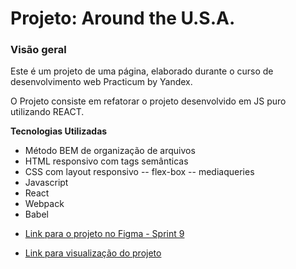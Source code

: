 # Projeto: Around the U.S.A.

### Visão geral

Este é um projeto de uma página, elaborado durante o curso de desenvolvimento web Practicum by Yandex.

O Projeto consiste em refatorar o projeto desenvolvido em JS puro utilizando REACT.

**Tecnologias Utilizadas**

- Método BEM de organização de arquivos
- HTML responsivo com tags semânticas
- CSS com layout responsivo
  -- flex-box
  -- mediaqueries
- Javascript
- React
- Webpack
- Babel

* [Link para o projeto no Figma - Sprint 9](https://www.figma.com/file/lEGbFrRr3ft9xIfxp1RFSz/WEB-Sprint-9)

* [Link para visualização do projeto](https://joaofq.github.io/around-react)
